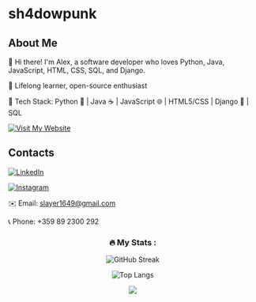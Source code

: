 # **sh4dowpunk**
## About Me

👋 Hi there! I'm Alex, a software developer who loves Python, Java, JavaScript, HTML, CSS, SQL, and Django.

🌱 Lifelong learner, open-source enthusiast

🚀 Tech Stack: Python 🐍 | Java ☕ | JavaScript 🌐 | HTML5/CSS | Django 🎸 | SQL

[![Visit My Website](https://img.shields.io/badge/Visit%20My%20Website-006400?style=for-the-badge&logo=web)](https://sh4dowpunk.github.io/)

## Contacts

[![LinkedIn](https://img.shields.io/badge/LinkedIn-shadowpunk-blue?style=flat-square&logo=linkedin&logoColor=white&link=https://www.linkedin.com/in/shadowpunk/)](https://www.linkedin.com/in/shadowpunk/)     

[![Instagram](https://img.shields.io/badge/Instagram-sh4dowpunk-red?style=flat-square&logo=instagram&logoColor=white&link=https://www.instagram.com/yourusername/)](https://www.instagram.com/sh4dowpunk/)      

✉️ Email: slayer1649@gmail.com      

📞 Phone: +359 89 2300 292   




<div id="stats" align="center">
 
### :fire: My Stats :
![GitHub Streak](http://github-readme-streak-stats.herokuapp.com?user=sh4dowpunk&theme=dark&background=000000)
 
![Top Langs](https://github-readme-stats.vercel.app/api/top-langs/?username=sh4dowpunk&layout=compact&theme=vision-friendly-dark)

<a href=""> <img align="center" src="https://github-readme-stats-sigma-five.vercel.app/api/top-langs/?username=sh4dowpunk&theme=dark&line_height=40&hide=css"/> </a>
